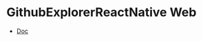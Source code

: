 # GithubExplorerReactNative Web

* [Doc](https://medium.com/flycode/how-to-deploy-a-static-website-for-free-using-github-pages-8eddc194853b)
